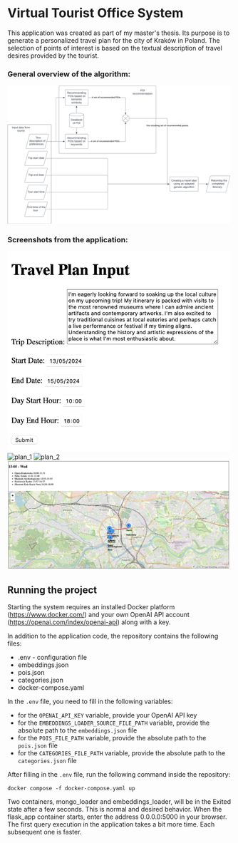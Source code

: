 # Virtual Tourist Office System

This application was created as part of my master's thesis. Its purpose is to generate a personalized travel plan for the city of Kraków in Poland. The selection of points of interest is based on the textual description of travel desires provided by the tourist.

### General overview of the algorithm:

<img src="readme_images/algorithm.png" alt="algorithm" style="width: 500px;"/>



### Screenshots from the application:

<img src="readme_images/user_input.png" alt="user_input" style="width: 500px;"/>


<img src="readme_images/plan_1.png" alt="plan_1" style="width: 500px;"/>


<img src="readme_images/plan_2.png" alt="plan_2" style="width: 500px;"/>


<img src="readme_images/plan_3.png" alt="plan_3" style="width: 500px;"/>


## Running the project

Starting the system requires an installed Docker platform (https://www.docker.com/) and 
your own OpenAI API account (https://openai.com/index/openai-api) along with a key.

In addition to the application code, the repository contains the following files:
- .env - configuration file
- embeddings.json
- pois.json
- categories.json
- docker-compose.yaml

In the `.env` file, you need to fill in the following variables:
- for the `OPENAI_API_KEY` variable, provide your OpenAI API key
- for the `EMBEDDINGS_LOADER_SOURCE_FILE_PATH` variable, provide the absolute path to the `embeddings.json` file
- for the `POIS_FILE_PATH` variable, provide the absolute path to the `pois.json` file
- for the `CATEGORIES_FILE_PATH` variable, provide the absolute path to the `categories.json` file

After filling in the `.env` file, run the following command inside the repository:

```commandline
docker compose -f docker-compose.yaml up
```

Two containers, mongo_loader and embeddings_loader, will be in the Exited state after a few seconds. This is normal
and desired behavior. When the flask_app container starts, enter the address 0.0.0.0:5000 in your browser. The first
query execution in the application takes a bit more time. Each subsequent one is faster.
